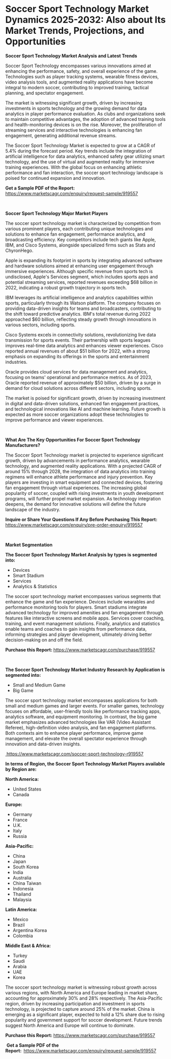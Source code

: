 <p><h1>Soccer Sport Technology Market Dynamics 2025-2032: Also about Its Market Trends, Projections, and Opportunities</h1></p><p><strong>Soccer Sport Technology Market Analysis and Latest Trends</strong></p>
<p><p>Soccer Sport Technology encompasses various innovations aimed at enhancing the performance, safety, and overall experience of the game. Technologies such as player tracking systems, wearable fitness devices, video analysis tools, and augmented reality applications have become integral to modern soccer, contributing to improved training, tactical planning, and spectator engagement.</p><p>The market is witnessing significant growth, driven by increasing investments in sports technology and the growing demand for data analytics in player performance evaluation. As clubs and organizations seek to maintain competitive advantages, the adoption of advanced training tools and health-monitoring devices is on the rise. Moreover, the proliferation of streaming services and interactive technologies is enhancing fan engagement, generating additional revenue streams.</p><p>The Soccer Sport Technology Market is expected to grow at a CAGR of 5.4% during the forecast period. Key trends include the integration of artificial intelligence for data analytics, enhanced safety gear utilizing smart technology, and the use of virtual and augmented reality for immersive training experiences. With the global focus on enhancing athletic performance and fan interaction, the soccer sport technology landscape is poised for continued expansion and innovation.</p></p>
<p><strong>Get a Sample PDF of the Report:&nbsp;</strong> <a href="https://www.marketscagr.com/enquiry/request-sample/919557?utm_campaign=3187&utm_medium=2&utm_source=Github&utm_content=ia&utm_term=18042025&utm_id=soccer-sport-technology">https://www.marketscagr.com/enquiry/request-sample/919557</a></p>
<p>&nbsp;</p>
<p><strong>Soccer Sport Technology Major Market Players</strong></p>
<p><p>The soccer sport technology market is characterized by competition from various prominent players, each contributing unique technologies and solutions to enhance fan engagement, performance analytics, and broadcasting efficiency. Key competitors include tech giants like Apple, IBM, and Cisco Systems, alongside specialized firms such as Stats and ChyronHego.</p><p>Apple is expanding its footprint in sports by integrating advanced software and hardware solutions aimed at enhancing user engagement through immersive experiences. Although specific revenue from sports tech is undisclosed, Apple's Services segment, which includes sports apps and potential streaming services, reported revenues exceeding $68 billion in 2022, indicating a robust growth trajectory in sports tech.</p><p>IBM leverages its artificial intelligence and analytics capabilities within sports, particularly through its Watson platform. The company focuses on providing data-driven insights for teams and broadcasters, contributing to the shift toward predictive analytics. IBM's total revenue during 2022 approached $60 billion, reflecting steady growth through innovations in various sectors, including sports.</p><p>Cisco Systems excels in connectivity solutions, revolutionizing live data transmission for sports events. Their partnership with sports leagues improves real-time data analytics and enhances viewer experiences. Cisco reported annual revenues of about $51 billion for 2022, with a strong emphasis on expanding its offerings in the sports and entertainment industries.</p><p>Oracle provides cloud services for data management and analytics, focusing on teams' operational and performance metrics. As of 2023, Oracle reported revenue of approximately $50 billion, driven by a surge in demand for cloud solutions across different sectors, including sports.</p><p>The market is poised for significant growth, driven by increasing investment in digital and data-driven solutions, enhanced fan engagement practices, and technological innovations like AI and machine learning. Future growth is expected as more soccer organizations adopt these technologies to improve performance and viewer experiences.</p></p>
<p>&nbsp;</p>
<p><strong>What Are The Key Opportunities For Soccer Sport Technology Manufacturers?</strong></p>
<p><p>The Soccer Sport Technology market is projected to experience significant growth, driven by advancements in performance analytics, wearable technology, and augmented reality applications. With a projected CAGR of around 15% through 2028, the integration of data analytics into training regimens will enhance athlete performance and injury prevention. Key players are investing in smart equipment and connected devices, fostering fan engagement through virtual experiences. The increasing global popularity of soccer, coupled with rising investments in youth development programs, will further propel market expansion. As technology integration deepens, the demand for innovative solutions will define the future landscape of the industry.</p></p>
<p><strong>Inquire or Share Your Questions If Any Before Purchasing This Report:</strong> <a href="https://www.marketscagr.com/enquiry/pre-order-enquiry/919557?utm_campaign=3187&utm_medium=2&utm_source=Github&utm_content=ia&utm_term=18042025&utm_id=soccer-sport-technology">https://www.marketscagr.com/enquiry/pre-order-enquiry/919557</a></p>
<p>&nbsp;</p>
<p><strong>Market Segmentation</strong></p>
<p><strong>The Soccer Sport Technology Market Analysis by types is segmented into:</strong></p>
<p><ul><li>Devices</li><li>Smart Stadium</li><li>Services</li><li>Analytics & Statistics</li></ul></p>
<p><p>The soccer sport technology market encompasses various segments that enhance the game and fan experience. Devices include wearables and performance monitoring tools for players. Smart stadiums integrate advanced technology for improved amenities and fan engagement through features like interactive screens and mobile apps. Services cover coaching, training, and event management solutions. Finally, analytics and statistics enable teams and coaches to gain insights from performance data, informing strategies and player development, ultimately driving better decision-making on and off the field.</p></p>
<p><strong>Purchase this Report:&nbsp;</strong><a href="https://www.marketscagr.com/purchase/919557?utm_campaign=3187&utm_medium=2&utm_source=Github&utm_content=ia&utm_term=18042025&utm_id=soccer-sport-technology">https://www.marketscagr.com/purchase/919557</a></p>
<p>&nbsp;</p>
<p><strong>The Soccer Sport Technology Market Industry Research by Application is segmented into:</strong></p>
<p><ul><li>Small and Medium Game</li><li>Big Game</li></ul></p>
<p><p>The soccer sport technology market encompasses applications for both small and medium games and larger events. For smaller games, technology focuses on affordable, user-friendly tools like performance tracking apps, analytics software, and equipment monitoring. In contrast, the big game market emphasizes advanced technologies like VAR (Video Assistant Referee), high-definition video analysis, and fan engagement platforms. Both contexts aim to enhance player performance, improve game management, and elevate the overall spectator experience through innovation and data-driven insights.</p></p>
<p><a href="https://www.marketscagr.com/soccer-sport-technology-r919557?utm_campaign=3187&utm_medium=2&utm_source=Github&utm_content=ia&utm_term=18042025&utm_id=soccer-sport-technology">&nbsp;https://www.marketscagr.com/soccer-sport-technology-r919557</a></p>
<p><strong>In terms of Region, the Soccer Sport Technology Market Players available by Region are:</strong></p>
<p>
    <p> <strong> North America: </strong>
        <ul>
            <li>United States</li>
            <li>Canada</li>
        </ul>
        </p> 
    <p> <strong> Europe: </strong>
        <ul>
            <li>Germany</li>
            <li>France</li>
            <li>U.K.</li>
            <li>Italy</li>
            <li>Russia</li>
        </ul>
        </p> 
    <p> <strong> Asia-Pacific: </strong>
        <ul>
            <li>China</li>
            <li>Japan</li>
            <li>South Korea</li>
            <li>India</li>
            <li>Australia</li>
            <li>China Taiwan</li>
            <li>Indonesia</li>
            <li>Thailand</li>
            <li>Malaysia</li>
        </ul>
        </p> 
    <p> <strong> Latin America: </strong>
        <ul>
            <li>Mexico</li>
            <li>Brazil</li>
            <li>Argentina Korea</li>
            <li>Colombia</li>
        </ul>
        </p> 
    <p> <strong> Middle East & Africa: </strong>
        <ul>
            <li>Turkey</li>
            <li>Saudi</li>
            <li>Arabia</li>
            <li>UAE</li>
            <li>Korea</li>
        </ul>
    </p>
    </p>
<p><p>The soccer sport technology market is witnessing robust growth across various regions, with North America and Europe leading in market share, accounting for approximately 30% and 28% respectively. The Asia-Pacific region, driven by increasing participation and investment in sports technology, is projected to capture around 25% of the market. China is emerging as a significant player, expected to hold a 12% share due to rising popularity and government support for soccer development. Future trends suggest North America and Europe will continue to dominate.</p></p>
<p><strong>Purchase this Report: </strong><a href="https://www.marketscagr.com/purchase/919557?utm_campaign=3187&utm_medium=2&utm_source=Github&utm_content=ia&utm_term=18042025&utm_id=soccer-sport-technology">https://www.marketscagr.com/purchase/919557</a></p>
<p>&nbsp;<strong>Get a Sample PDF of the Report:&nbsp;&nbsp;</strong><a href="https://www.marketscagr.com/enquiry/request-sample/919557?utm_campaign=3187&utm_medium=2&utm_source=Github&utm_content=ia&utm_term=18042025&utm_id=soccer-sport-technology">https://www.marketscagr.com/enquiry/request-sample/919557</a></p>
<p><strong></strong></p>
<p><p></p><p></p><p></p></p>